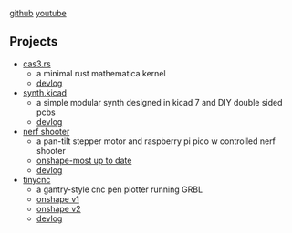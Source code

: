 [github](https://github.com/anandijain)
[youtube](https://youtube.com/@the_runofff)

## Projects
- [cas3.rs](https://github.com/anandijain/cas3.rs)
    - a minimal rust mathematica kernel 
    - [devlog](https://youtube.com/playlist?list=PL79kqjVnD2EOBvsTiCQqX0ZAwx9AKiA_w&si=V1xus8Q8reJ_7RS-)
- [synth.kicad](https://github.com/anandijain/synth.kicad) 
    - a simple modular synth designed in kicad 7 and DIY double sided pcbs 
    - [devlog](https://www.youtube.com/playlist?list=PL79kqjVnD2ENdJDDSTUD3ZMdZPhVVu8yw)
- [nerf shooter](https://github.com/anandijain/fusion-models)
    - a pan-tilt stepper motor and raspberry pi pico w controlled nerf shooter
    - [onshape-most up to date](https://cad.onshape.com/documents/92c07f0cdc903565dc9f8a19/w/1aa9f471de9b453b1ac79eb7/e/1c0f5f5b5e23c77d4690f9ef) 
    - [devlog](https://www.youtube.com/playlist?list=PL79kqjVnD2EMhZXXFS4cYj77GHqt-j0AB)
- [tinycnc](https://github.com/anandijain/tinycnc)
    - a gantry-style cnc pen plotter running GRBL
    - [onshape v1](https://cad.onshape.com/documents/f0edc675ec6e7dd579a916ba/w/8ae7a773a962de3b1e73e6d8/e/3e3c9c496871ec22171a7cd4)
    - [onshape v2](https://cad.onshape.com/documents/ccceb04a82170118997b362b/w/31ab41bc544e32196458eeba/e/11e34163ec09ffa5ecc34a18)
    - [devlog](https://www.youtube.com/playlist?list=PL79kqjVnD2EPVIWg-ihbN_tPdFki3OzMf)
